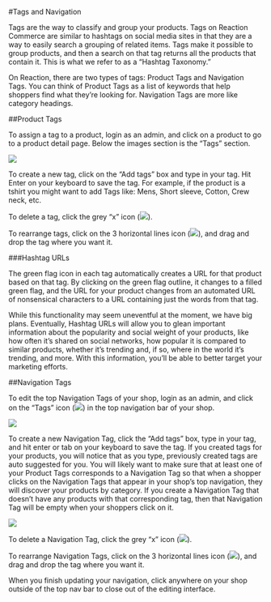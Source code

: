 #Tags and Navigation

Tags are the way to classify and group your products. Tags on Reaction Commerce are similar to hashtags on social media sites in that they are a way to easily search a grouping of related items. Tags make it possible to group products, and then a search on that tag returns all the products that contain it. This is what we refer to as a “Hashtag Taxonomy.” 

On Reaction, there are two types of tags: Product Tags and Navigation Tags. You can think of Product Tags as a list of keywords that help shoppers find what they’re looking for. Navigation Tags are more like category headings.

##Product Tags

To assign a tag to a product, login as an admin, and click on a product to go to a product detail page. Below the images section is the “Tags” section.

![](http://raw.github.com/ongoworks/reaction/master/docs/assets/guide-tags-editproduct.png)

To create a new tag, click on the “Add tags” box and type in your tag. Hit Enter on your keyboard to save the tag. For example, if the product is a tshirt you might want to add Tags like: Mens, Short sleeve, Cotton, Crew neck, etc. 

To delete a tag, click the grey “x” icon (![](http://raw.github.com/ongoworks/reaction/master/docs/assets/guide-icon-deletetag.png)).

To rearrange tags, click on the 3 horizontal lines icon (![](http://raw.github.com/ongoworks/reaction/master/docs/assets/guide-icon-movetag.png)), and drag and drop the tag where you want it.

###Hashtag URLs

The green flag icon in each tag automatically creates a URL for that product based on that tag. By clicking on the green flag outline, it changes to a filled green flag, and the URL for your product changes from an automated URL of nonsensical characters to a URL containing just the words from that tag.

While this functionality may seem uneventful at the moment, we have big plans. Eventually, Hashtag URLs will allow you to glean important information about the popularity and social weight of your products, like how often it’s shared on social networks, how popular it is compared to similar products, whether it’s trending and, if so, where in the world it’s trending, and more. With this information, you’ll be able to better target your marketing efforts. 

##Navigation Tags

To edit the top Navigation Tags of your shop, login as an admin, and click on the “Tags” icon (![](http://raw.github.com/ongoworks/reaction/master/docs/assets/guide-icon-tag.png)) in the top navigation bar of your shop.

![](http://raw.github.com/ongoworks/reaction/master/docs/assets/guide-tags-editnav.png)

To create a new Navigation Tag, click the “Add tags” box, type in your tag, and hit enter or tab on your keyboard to save the tag. If you created tags for your products, you will notice that as you type, previously created tags are auto suggested for you. You will likely want to make sure that at least one of your Product Tags corresponds to a Navigation Tag so that when a shopper clicks on the Navigation Tags that appear in your shop’s top navigation, they will discover your products by category. If you create a Navigation Tag that doesn’t have any products with that corresponding tag, then that Navigation Tag will be empty when your shoppers click on it.

![](http://raw.github.com/ongoworks/reaction/master/docs/assets/guide-tags-nav.png)

To delete a Navigation Tag, click the grey “x” icon (![](http://raw.github.com/ongoworks/reaction/master/docs/assets/guide-icon-deletetag.png)).

To rearrange Navigation Tags, click on the 3 horizontal lines icon (![](http://raw.github.com/ongoworks/reaction/master/docs/assets/guide-icon-movetag.png)), and drag and drop the tag where you want it. 

When you finish updating your navigation, click anywhere on your shop outside of the top nav bar to close out of the editing interface.
